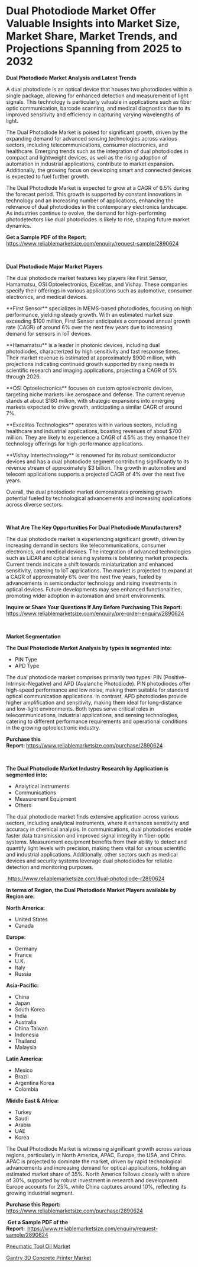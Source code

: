 <p><h1>Dual Photodiode Market Offer Valuable Insights into Market Size, Market Share, Market Trends, and Projections Spanning from 2025 to 2032</h1></p><p><strong>Dual Photodiode Market Analysis and Latest Trends</strong></p>
<p><p>A dual photodiode is an optical device that houses two photodiodes within a single package, allowing for enhanced detection and measurement of light signals. This technology is particularly valuable in applications such as fiber optic communication, barcode scanning, and medical diagnostics due to its improved sensitivity and efficiency in capturing varying wavelengths of light.</p><p>The Dual Photodiode Market is poised for significant growth, driven by the expanding demand for advanced sensing technologies across various sectors, including telecommunications, consumer electronics, and healthcare. Emerging trends such as the integration of dual photodiodes in compact and lightweight devices, as well as the rising adoption of automation in industrial applications, contribute to market expansion. Additionally, the growing focus on developing smart and connected devices is expected to fuel further growth.</p><p>The Dual Photodiode Market is expected to grow at a CAGR of 6.5% during the forecast period. This growth is supported by constant innovations in technology and an increasing number of applications, enhancing the relevance of dual photodiodes in the contemporary electronics landscape. As industries continue to evolve, the demand for high-performing photodetectors like dual photodiodes is likely to rise, shaping future market dynamics.</p></p>
<p><strong>Get a Sample PDF of the Report:&nbsp;</strong> <a href="https://www.reliablemarketsize.com/enquiry/request-sample/2890624?utm_campaign=2041&utm_medium=2&utm_source=Github&utm_content=ia&utm_term=14032025&utm_id=dual-photodiode">https://www.reliablemarketsize.com/enquiry/request-sample/2890624</a></p>
<p>&nbsp;</p>
<p><strong>Dual Photodiode Major Market Players</strong></p>
<p><p>The dual photodiode market features key players like First Sensor, Hamamatsu, OSI Optoelectronics, Excelitas, and Vishay. These companies specify their offerings in various applications such as automotive, consumer electronics, and medical devices.</p><p>**First Sensor** specializes in MEMS-based photodiodes, focusing on high performance, yielding steady growth. With an estimated market size exceeding $100 million, First Sensor anticipates a compound annual growth rate (CAGR) of around 6% over the next few years due to increasing demand for sensors in IoT devices.</p><p>**Hamamatsu** is a leader in photonic devices, including dual photodiodes, characterized by high sensitivity and fast response times. Their market revenue is estimated at approximately $900 million, with projections indicating continued growth supported by rising needs in scientific research and imaging applications, projecting a CAGR of 5% through 2026.</p><p>**OSI Optoelectronics** focuses on custom optoelectronic devices, targeting niche markets like aerospace and defense. The current revenue stands at about $180 million, with strategic expansions into emerging markets expected to drive growth, anticipating a similar CAGR of around 7%.</p><p>**Excelitas Technologies** operates within various sectors, including healthcare and industrial applications, boasting revenues of about $700 million. They are likely to experience a CAGR of 4.5% as they enhance their technology offerings for high-performance applications.</p><p>**Vishay Intertechnology** is renowned for its robust semiconductor devices and has a dual photodiode segment contributing significantly to its revenue stream of approximately $3 billion. The growth in automotive and telecom applications supports a projected CAGR of 4% over the next five years.</p><p>Overall, the dual photodiode market demonstrates promising growth potential fueled by technological advancements and increasing applications across diverse sectors.</p></p>
<p>&nbsp;</p>
<p><strong>What Are The Key Opportunities For Dual Photodiode Manufacturers?</strong></p>
<p><p>The dual photodiode market is experiencing significant growth, driven by increasing demand in sectors like telecommunications, consumer electronics, and medical devices. The integration of advanced technologies such as LiDAR and optical sensing systems is bolstering market prospects. Current trends indicate a shift towards miniaturization and enhanced sensitivity, catering to IoT applications. The market is projected to expand at a CAGR of approximately 6% over the next five years, fueled by advancements in semiconductor technology and rising investments in optical devices. Future developments may see enhanced functionalities, promoting wider adoption in automation and smart environments.</p></p>
<p><strong>Inquire or Share Your Questions If Any Before Purchasing This Report:</strong> <a href="https://www.reliablemarketsize.com/enquiry/pre-order-enquiry/2890624?utm_campaign=2041&utm_medium=2&utm_source=Github&utm_content=ia&utm_term=14032025&utm_id=dual-photodiode">https://www.reliablemarketsize.com/enquiry/pre-order-enquiry/2890624</a></p>
<p>&nbsp;</p>
<p><strong>Market Segmentation</strong></p>
<p><strong>The Dual Photodiode Market Analysis by types is segmented into:</strong></p>
<p><ul><li>PIN Type</li><li>APD Type</li></ul></p>
<p><p>The dual photodiode market comprises primarily two types: PIN (Positive-Intrinsic-Negative) and APD (Avalanche Photodiode). PIN photodiodes offer high-speed performance and low noise, making them suitable for standard optical communication applications. In contrast, APD photodiodes provide higher amplification and sensitivity, making them ideal for long-distance and low-light environments. Both types serve critical roles in telecommunications, industrial applications, and sensing technologies, catering to different performance requirements and operational conditions in the growing optoelectronic industry.</p></p>
<p><strong>Purchase this Report:&nbsp;</strong><a href="https://www.reliablemarketsize.com/purchase/2890624?utm_campaign=2041&utm_medium=2&utm_source=Github&utm_content=ia&utm_term=14032025&utm_id=dual-photodiode">https://www.reliablemarketsize.com/purchase/2890624</a></p>
<p>&nbsp;</p>
<p><strong>The Dual Photodiode Market Industry Research by Application is segmented into:</strong></p>
<p><ul><li>Analytical Instruments</li><li>Communications</li><li>Measurement Equipment</li><li>Others</li></ul></p>
<p><p>The dual photodiode market finds extensive application across various sectors, including analytical instruments, where it enhances sensitivity and accuracy in chemical analysis. In communications, dual photodiodes enable faster data transmission and improved signal integrity in fiber-optic systems. Measurement equipment benefits from their ability to detect and quantify light levels with precision, making them vital for various scientific and industrial applications. Additionally, other sectors such as medical devices and security systems leverage dual photodiodes for reliable detection and monitoring purposes.</p></p>
<p><a href="https://www.reliablemarketsize.com/dual-photodiode-r2890624?utm_campaign=2041&utm_medium=2&utm_source=Github&utm_content=ia&utm_term=14032025&utm_id=dual-photodiode">&nbsp;https://www.reliablemarketsize.com/dual-photodiode-r2890624</a></p>
<p><strong>In terms of Region, the Dual Photodiode Market Players available by Region are:</strong></p>
<p>
    <p> <strong> North America: </strong>
        <ul>
            <li>United States</li>
            <li>Canada</li>
        </ul>
        </p> 
    <p> <strong> Europe: </strong>
        <ul>
            <li>Germany</li>
            <li>France</li>
            <li>U.K.</li>
            <li>Italy</li>
            <li>Russia</li>
        </ul>
        </p> 
    <p> <strong> Asia-Pacific: </strong>
        <ul>
            <li>China</li>
            <li>Japan</li>
            <li>South Korea</li>
            <li>India</li>
            <li>Australia</li>
            <li>China Taiwan</li>
            <li>Indonesia</li>
            <li>Thailand</li>
            <li>Malaysia</li>
        </ul>
        </p> 
    <p> <strong> Latin America: </strong>
        <ul>
            <li>Mexico</li>
            <li>Brazil</li>
            <li>Argentina Korea</li>
            <li>Colombia</li>
        </ul>
        </p> 
    <p> <strong> Middle East & Africa: </strong>
        <ul>
            <li>Turkey</li>
            <li>Saudi</li>
            <li>Arabia</li>
            <li>UAE</li>
            <li>Korea</li>
        </ul>
    </p>
    </p>
<p><p>The Dual Photodiode Market is witnessing significant growth across various regions, particularly in North America, APAC, Europe, the USA, and China. APAC is projected to dominate the market, driven by rapid technological advancements and increasing demand for optical applications, holding an estimated market share of 35%. North America follows closely with a share of 30%, supported by robust investment in research and development. Europe accounts for 25%, while China captures around 10%, reflecting its growing industrial segment.</p></p>
<p><strong>Purchase this Report: </strong><a href="https://www.reliablemarketsize.com/purchase/2890624?utm_campaign=2041&utm_medium=2&utm_source=Github&utm_content=ia&utm_term=14032025&utm_id=dual-photodiode">https://www.reliablemarketsize.com/purchase/2890624</a></p>
<p>&nbsp;<strong>Get a Sample PDF of the Report:&nbsp;&nbsp;</strong><a href="https://www.reliablemarketsize.com/enquiry/request-sample/2890624?utm_campaign=2041&utm_medium=2&utm_source=Github&utm_content=ia&utm_term=14032025&utm_id=dual-photodiode">https://www.reliablemarketsize.com/enquiry/request-sample/2890624</a></p>
<p><strong></strong></p>
<p><p><a href="https://github.com/ashepherd82/Market-Research-Report-List-7/blob/main/pneumatic-tool-oil-market.md?utm_campaign=2041&utm_medium=2&utm_source=Github&utm_content=ia&utm_term=14032025&utm_id=dual-photodiode">Pneumatic Tool Oil Market</a></p><p><a href="https://github.com/irfadac/Market-Research-Report-List-5/blob/main/gantry-3d-concrete-printer-market.md?utm_campaign=2041&utm_medium=2&utm_source=Github&utm_content=ia&utm_term=14032025&utm_id=dual-photodiode">Gantry 3D Concrete Printer Market</a></p></p>